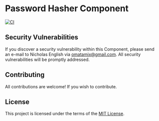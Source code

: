 # Password Hasher Component
[![CI](https://github.com/vuro-framework/password-hasher/actions/workflows/php.yml/badge.svg)](https://github.com/vuro-framework/password-hasher/actions/workflows/php.yml)
## Security Vulnerabilities
If you discover a security vulnerability within this Component, please send an e-mail to Nicholas English via [omatamix@gmail.com](mailto:omatamix@gmail.com). All security vulnerabilities will be promptly addressed.
## Contributing
All contributions are welcome! If you wish to contribute.
## License
This project is licensed under the terms of the [MIT License](https://opensource.org/licenses/MIT).
